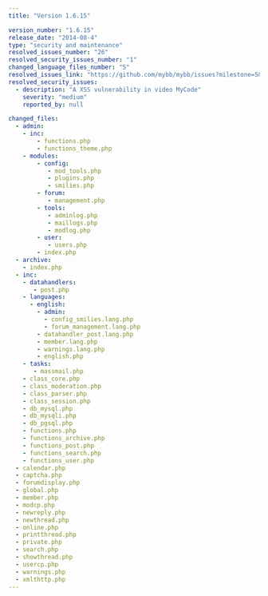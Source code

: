 ```yaml
---
title: "Version 1.6.15"

version_number: "1.6.15"
release_date: "2014-08-4"
type: "security and maintenance"
resolved_issues_number: "26"
resolved_security_issues_number: "1"
changed_language_files_number: "5"
resolved_issues_link: "https://github.com/mybb/mybb/issues?milestone=5&state=closed"
resolved_security_issues:
  - description: "A XSS vulnerability in video MyCode"
    severity: "medium"
    reported_by: null

changed_files:
  - admin:
    - inc:
        - functions.php
        - functions_theme.php
    - modules:
        - config:
           - mod_tools.php
           - plugins.php
           - smilies.php
        - forum:
           - management.php
        - tools:
           - adminlog.php
           - maillogs.php
           - modlog.php
        - user:
           - users.php
        - index.php
  - archive:
    - index.php
  - inc:
    - datahandlers:
       - post.php
    - languages:
      - english:
        - admin:
          - config_smilies.lang.php
          - forum_management.lang.php
        - datahandler_post.lang.php
        - member.lang.php
        - warnings.lang.php
        - english.php
    - tasks:
       - massmail.php
    - class_core.php
    - class_moderation.php
    - class_parser.php
    - class_session.php
    - db_mysql.php
    - db_mysqli.php
    - db_pgsql.php
    - functions.php
    - functions_archive.php
    - functions_post.php
    - functions_search.php
    - functions_user.php
  - calendar.php
  - captcha.php
  - forumdisplay.php
  - global.php
  - member.php
  - modcp.php
  - newreply.php
  - newthread.php
  - online.php
  - printthread.php
  - private.php
  - search.php
  - showthread.php
  - usercp.php
  - warnings.php
  - xmlthttp.php
---
```

